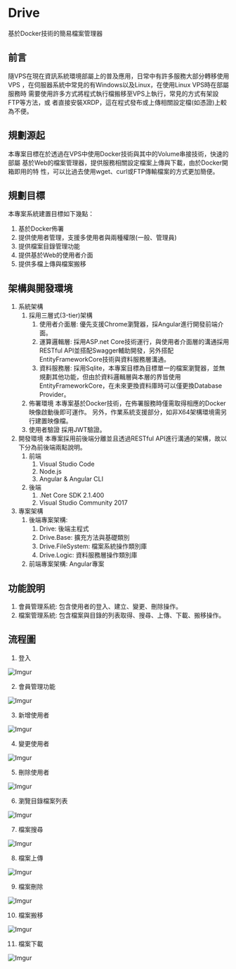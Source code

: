 # Drive
基於Docker技術的簡易檔案管理器

## 前言
隨VPS在現在資訊系統環境部屬上的普及應用，日常中有許多服務大部分轉移使用VPS
，在伺服器系統中常見的有Windows以及Linux，在使用Linux VPS時在部屬服務時
需要使用許多方式將程式執行檔搬移至VPS上執行，常見的方式有架設FTP等方法，或
者直接安裝XRDP，這在程式發布或上傳相關設定檔(如憑證)上較為不便。

## 規劃源起
本專案目標在於透過在VPS中使用Docker技術與其中的Volume串接技術，快速的部屬
基於Web的檔案管理器，提供服務相關設定檔案上傳與下載，由於Docker開箱即用的特
性，可以比過去使用wget、curl或FTP傳輸檔案的方式更加簡便。

## 規劃目標
本專案系統建置目標如下幾點：
1. 基於Docker佈署
2. 提供使用者管理，支援多使用者與兩種權限(一般、管理員)
3. 提供檔案目錄管理功能
4. 提供基於Web的使用者介面
5. 提供多檔上傳與檔案搬移

## 架構與開發環境
1. 系統架構
   1. 採用三層式(3-tier)架構
      1. 使用者介面層: 優先支援Chrome瀏覽器，採Angular進行開發前端介面。
      2. 運算邏輯層: 採用ASP.net Core技術運行，與使用者介面層的溝通採用RESTful API並搭配Swagger輔助開發，另外搭配EntityFrameworkCore技術與資料服務層溝通。
      3. 資料服務層: 採用Sqlite，本專案目標為目標單一的檔案瀏覽器，並無規劃其他功能，但由於資料邏輯層與本層的界皆使用EntityFrameworkCore，在未來更換資料庫時可以僅更換Database Provider。
   2. 佈署環境
      本專案基於Docker技術，在佈署服務時僅需取得相應的Docker映像啟動後即可運作。
      另外，作業系統支援部分，如非X64架構環境需另行建置映像檔。
   3. 使用者驗證
      採用JWT驗證。
2. 開發環境
   本專案採用前後端分離並且透過RESTful API進行溝通的架構，故以下分為前後端兩點說明。
   1. 前端
      1. Visual Studio Code
      1. Node.js
      2. Angular & Angular CLI
   2. 後端
      1. .Net Core SDK 2.1.400
      2. Visual Studio Community 2017
3. 專案架構
   1. 後端專案架構:
       1. Drive: 後端主程式
       2. Drive.Base: 擴充方法與基礎類別
       3. Drive.FileSystem: 檔案系統操作類別庫
       4. Drive.Logic: 資料服務層操作類別庫
   2. 前端專案架構: Angular專案

## 功能說明
1. 會員管理系統:
    包含使用者的登入、建立、變更、刪除操作。
2. 檔案管理系統:
    包含檔案與目錄的列表取得、搜尋、上傳、下載、搬移操作。

## 流程圖
1. 登入
 
![Imgur](https://i.imgur.com/flKNWPD.png)

2. 會員管理功能

![Imgur](https://i.imgur.com/IUulfki.png)

3. 新增使用者

![Imgur](https://i.imgur.com/EGFVWSK.png)

4. 變更使用者

![Imgur](https://i.imgur.com/GVn839R.png)

5. 刪除使用者

![Imgur](https://i.imgur.com/BmPFvg9.png)

6. 瀏覽目錄檔案列表

![Imgur](https://i.imgur.com/rUXcAOV.png)

7. 檔案搜尋

![Imgur](https://i.imgur.com/C4KWwTl.png)

8. 檔案上傳

![Imgur](https://i.imgur.com/7WMmA2s.png)

9. 檔案刪除

![Imgur](https://i.imgur.com/NSp1qK9.png)

10. 檔案搬移

![Imgur](https://i.imgur.com/DTV6DBP.png)

11. 檔案下載

![Imgur](https://i.imgur.com/ofBh7OF.png)